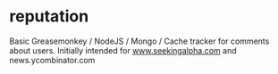 reputation
==========

Basic Greasemonkey / NodeJS / Mongo / Cache tracker for comments about users. Initially intended for www.seekingalpha.com and news.ycombinator.com
